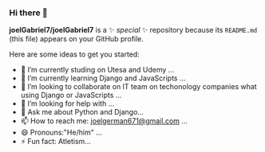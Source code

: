 ### Hi there 👋


**joelGabriel7/joelGabriel7** is a ✨ _special_ ✨ repository because its `README.md` (this file) appears on your GitHub profile.

Here are some ideas to get you started:

- 🔭 I’m currently studing on Utesa and Udemy ...
- 🌱 I’m currently learning Django and JavaScripts ...
- 👯 I’m looking to collaborate on IT team on techonology companies what using Django or JavaScripts ...
- 🤔 I’m looking for help with ...
- 💬 Ask me about Python and Django...
- 📫 How to reach me: joelgerman671@gmail.com ...
- 😄 Pronouns:"He/him" ...
- ⚡ Fun fact: Atletism...

